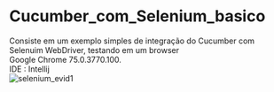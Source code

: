 # Cucumber_com_Selenium_basico
Consiste em um exemplo simples de integração do Cucumber com Selenuim WebDriver, testando em um browser  
Google Chrome  75.0.3770.100.  
IDE : Intellij      
![selenium_evid1](https://github.com/klausmerini/Cucumber_com_Selenium_basico/assets/109608171/e46ec703-0e75-49c3-ba42-d1d30e1989d8)
